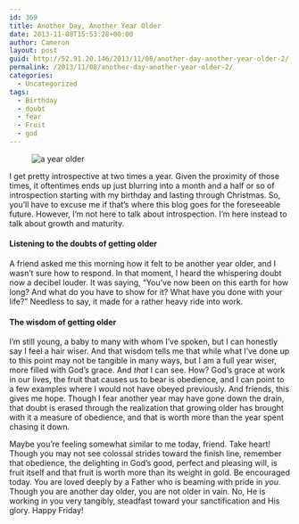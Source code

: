 ```yaml
---
id: 369
title: Another Day, Another Year Older
date: 2013-11-08T15:53:28+00:00
author: Cameron
layout: post
guid: http://52.91.20.146/2013/11/08/another-day-another-year-older-2/
permalink: /2013/11/08/another-day-another-year-older-2/
categories:
  - Uncategorized
tags:
  - Birthday
  - doubt
  - fear
  - Fruit
  - god
---
```

<figure> 

<img alt="a year older" src="https://faiththroughdoubt.files.wordpress.com/2013/11/0ec27-0h5mgndhufbsnrhbn.jpg?w=525" data-recalc-dims="1" />
  
</figure> 

I get pretty introspective at two times a year. Given the proximity of those times, it oftentimes ends up just blurring into a month and a half or so of introspection starting with my birthday and lasting through Christmas. So, you’ll have to excuse me if that’s where this blog goes for the foreseeable future. However, I’m not here to talk about introspection. I’m here instead to talk about growth and maturity.

#### Listening to the doubts of getting older

A friend asked me this morning how it felt to be another year older, and I wasn’t sure how to respond. In that moment, I heard the whispering doubt now a decibel louder. It was saying, “You’ve now been on this earth for how long? And what do you have to show for it? What have you done with your life?” Needless to say, it made for a rather heavy ride into work.

#### The wisdom of getting older

I’m still young, a baby to many with whom I’ve spoken, but I can honestly say I feel a hair wiser. And that wisdom tells me that while what I’ve done up to this point may not be tangible in many ways, but I am a full year wiser, more filled with God’s grace. And _that_ I can see. How? God’s grace at work in our lives, the fruit that causes us to bear is obedience, and I can point to a few examples where I would not have obeyed previously. And friends, this gives me hope. Though I fear another year may have gone down the drain, that doubt is erased through the realization that growing older has brought with it a measure of obedience, and that is worth more than the year spent chasing it down.

Maybe you’re feeling somewhat similar to me today, friend. Take heart! Though you may not see colossal strides toward the finish line, remember that obedience, the delighting in God’s good, perfect and pleasing will, is fruit itself and that fruit is worth more than its weight in gold. Be encouraged today. You are loved deeply by a Father who is beaming with pride in _you_. Though you are another day older, you are not older in vain. No, He is working in you very tangibly, steadfast toward your sanctification and His glory. Happy Friday!